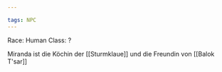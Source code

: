 ```yaml
---

tags: NPC
---
```

Race: Human 
Class: ?

Miranda ist die Köchin der [[Sturmklaue]] und die Freundin von [[Balok T'sar]]